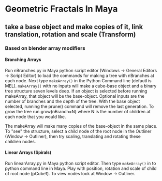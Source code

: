 # Geometric Fractals In Maya
## take a base object and make copies of it, link translation, rotation and scale (Transform)

### Based on blender array modifiers

#### Branching Arrays
Run nBranches.py in Maya python script editor (Windows -> General Editors -> Script Editor) to load the commands for making a tree with nBranches at each node.
Next type  ```makeArray()``` in the Python Command line (defautl is MEL). ```makeArray()``` with no inputs will make a cube-base object and a binary tree structure seven levels deep. If an object is selected before running makeArray, that object will be the base-object. Optional inputs are the number of branches and the depth of the tree. With the base object selected, running the prune() command will remove the last generation. To grow the tree run grow(nBranch=N) where N is the number of children at each node that you would like.

The makeArray will make many copies of the base-object in the same place. To "see" the structure, select a child node of the root node in the Outliner (Window -> Outliner), then try scaling, translating and rotating these children nodes. 

#### Linear Arrays (Spirals)
Run linearArray.py in Maya python script editor. Then type ```makeArray()``` in to python command line in Maya. Play with position, rotation and scale of child of root node (pCube1). To view nodes look at Window -> Outliner.


